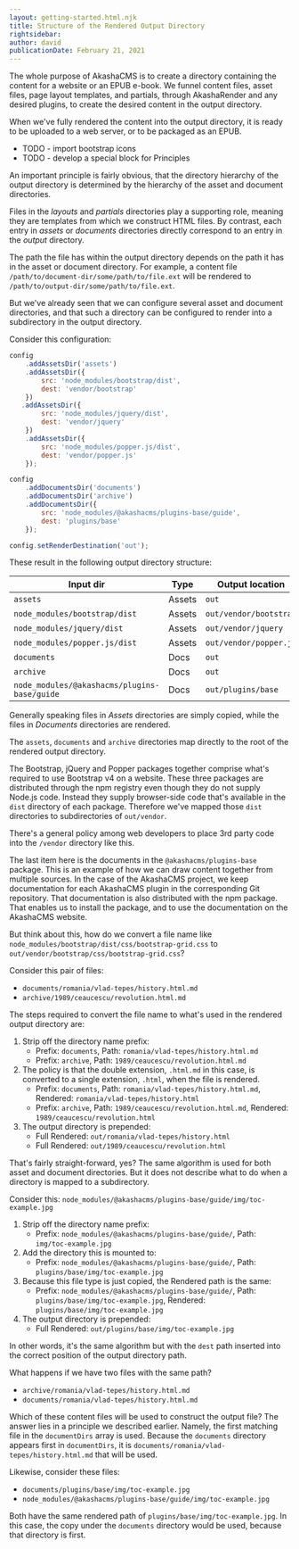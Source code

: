 ```yaml
---
layout: getting-started.html.njk
title: Structure of the Rendered Output Directory
rightsidebar:
author: david
publicationDate: February 21, 2021
---
```


The whole purpose of AkashaCMS is to create a directory containing the content for a website or an EPUB e-book.  We funnel content files, asset files, page layout templates, and partials, through AkashaRender and any desired plugins, to create the desired content in the output directory.

When we've fully rendered the content into the output directory, it is ready to be uploaded to a web server, or to be packaged as an EPUB.

* TODO - import bootstrap icons
* TODO - develop a special block for Principles

An important principle is fairly obvious, that the directory hierarchy of the output directory is determined by the hierarchy of the asset and document directories.

Files in the _layouts_ and _partials_ directories play a supporting role, meaning they are templates from which we construct HTML files.  By contrast, each entry in _assets_ or _documents_ directories directly correspond to an entry in the _output_ directory.

The path the file has within the output directory depends on the path it has in the asset or document directory.  For example, a content file `/path/to/document-dir/some/path/to/file.ext` will be rendered to `/path/to/output-dir/some/path/to/file.ext`.

But we've already seen that we can configure several asset and document directories, and that such a directory can be configured to render into a subdirectory in the output directory.


Consider this configuration:

```js
config
    .addAssetsDir('assets')
    .addAssetsDir({
        src: 'node_modules/bootstrap/dist',
        dest: 'vendor/bootstrap'
    })
   .addAssetsDir({
        src: 'node_modules/jquery/dist',
        dest: 'vendor/jquery'
    })
    .addAssetsDir({
        src: 'node_modules/popper.js/dist',
        dest: 'vendor/popper.js'
    });

config
    .addDocumentsDir('documents')
    .addDocumentsDir('archive')
    .addDocumentsDir({
        src: 'node_modules/@akashacms/plugins-base/guide',
        dest: 'plugins/base'
    });

config.setRenderDestination('out');
```

These result in the following output directory structure:

Input dir                                    | Type   | Output location
---------------------------------------------|--------|------------------
`assets`                                     | Assets | `out`
`node_modules/bootstrap/dist`                | Assets | `out/vendor/bootstrap`
`node_modules/jquery/dist`                   | Assets | `out/vendor/jquery`
`node_modules/popper.js/dist`                | Assets | `out/vendor/popper.js`
`documents`                                  | Docs   | `out`
`archive`                                    | Docs   | `out`
`node_modules/@akashacms/plugins-base/guide` | Docs   | `out/plugins/base`

Generally speaking files in _Assets_ directories are simply copied, while the files in _Documents_ directories are rendered.

The `assets`, `documents` and `archive` directories map directly to the root of the rendered output directory.

The Bootstrap, jQuery and Popper packages together comprise what's required to use Bootstrap v4 on a website.  These three packages are distributed through the npm registry even though they do not supply Node.js code.  Instead they supply browser-side code that's available in the `dist` directory of each package.  Therefore we've mapped those `dist` directories to subdirectories of `out/vendor`.

There's a general policy among web developers to place 3rd party code into the `/vendor` directory like this.

The last item here is the documents in the `@akashacms/plugins-base` package.  This is an example of how we can draw content together from multiple sources.  In the case of the AkashaCMS project, we keep documentation for each AkashaCMS plugin in the corresponding Git repository.  That documentation is also distributed with the npm package.  That enables us to install the package, and to use the documentation on the AkashaCMS website.

But think about this, how do we convert a file name like `node_modules/bootstrap/dist/css/bootstrap-grid.css` to `out/vendor/bootstrap/css/bootstrap-grid.css`?

Consider this pair of files:

* `documents/romania/vlad-tepes/history.html.md`
* `archive/1989/ceaucescu/revolution.html.md`

The steps required to convert the file name to what's used in the rendered output directory are:

1. Strip off the directory name prefix:
    * Prefix: `documents`, Path: `romania/vlad-tepes/history.html.md`
    * Prefix: `archive`, Path: `1989/ceaucescu/revolution.html.md`
1. The policy is that the double extension, `.html.md` in this case, is converted to a single extension, `.html`, when the file is rendered.
    * Prefix: `documents`, Path: `romania/vlad-tepes/history.html.md`, Rendered: `romania/vlad-tepes/history.html`
    * Prefix: `archive`, Path: `1989/ceaucescu/revolution.html.md`, Rendered: `1989/ceaucescu/revolution.html`
1. The output directory is prepended:
    * Full Rendered: `out/romania/vlad-tepes/history.html`
    * Full Rendered: `out/1989/ceaucescu/revolution.html`

That's fairly straight-forward, yes?  The same algorithm is used for both asset and document directories.  But it does not describe what to do when a directory is mapped to a subdirectory.


Consider this: `node_modules/@akashacms/plugins-base/guide/img/toc-example.jpg`

1. Strip off the directory name prefix:
    * Prefix: `node_modules/@akashacms/plugins-base/guide/`, Path: `img/toc-example.jpg`
1. Add the directory this is mounted to:
    * Prefix: `node_modules/@akashacms/plugins-base/guide/`, Path: `plugins/base/img/toc-example.jpg`
1. Because this file type is just copied, the Rendered path is the same:
    * Prefix: `node_modules/@akashacms/plugins-base/guide/`, Path: `plugins/base/img/toc-example.jpg`, Rendered: `plugins/base/img/toc-example.jpg`
1. The output directory is prepended:
    * Full Rendered: `out/plugins/base/img/toc-example.jpg`

In other words, it's the same algorithm but with the `dest` path inserted into the correct position of the output directory path.

What happens if we have two files with the same path?

* `archive/romania/vlad-tepes/history.html.md`
* `documents/romania/vlad-tepes/history.html.md`

Which of these content files will be used to construct the output file?  The answer lies in a principle we described earlier.  Namely, the first matching file in the `documentDirs` array is used.  Because the `documents` directory appears first in `documentDirs`, it is `documents/romania/vlad-tepes/history.html.md` that will be used.

Likewise, consider these files:

* `documents/plugins/base/img/toc-example.jpg`
* `node_modules/@akashacms/plugins-base/guide/img/toc-example.jpg`

Both have the same rendered path of `plugins/base/img/toc-example.jpg`.  In this case, the copy under the `documents` directory would be used, because that directory is first.
